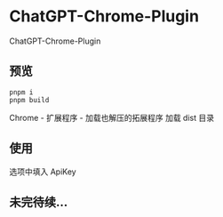 # ChatGPT-Chrome-Plugin

ChatGPT-Chrome-Plugin

## 预览

```
pnpm i
pnpm build
```

Chrome - 扩展程序 - 加载也解压的拓展程序 加载 dist 目录

## 使用

选项中填入 ApiKey

## 未完待续...
